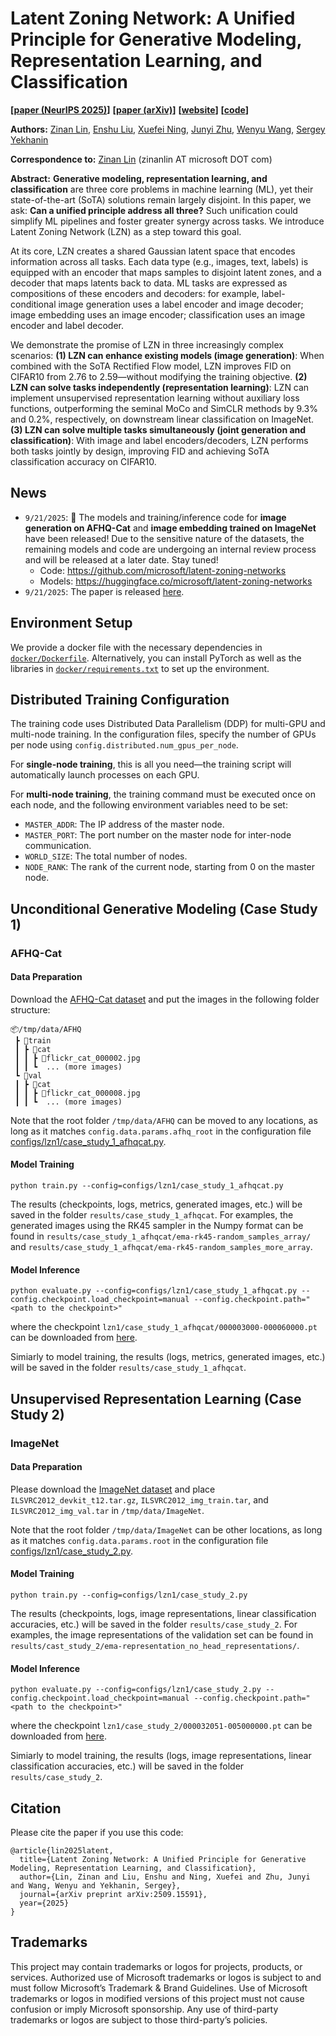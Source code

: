 # Latent Zoning Network: A Unified Principle for Generative Modeling, Representation Learning, and Classification

**[[paper (NeurIPS 2025)](#)]**
**[[paper (arXiv)](https://arxiv.org/abs/2509.15591)]**
**[[website](https://zinanlin.me/blogs/latent_zoning_networks.html)]**
**[[code](https://github.com/microsoft/latent-zoning-networks)]**


**Authors:** [Zinan Lin](https://zinanlin.me), [Enshu Liu](https://scholar.google.com/citations?user=0LUhWzoAAAAJ), [Xuefei Ning](https://nics-effalg.com/ningxuefei/), [Junyi Zhu](https://junyizhu-ai.github.io/), [Wenyu Wang](#), [Sergey Yekhanin](https://www.microsoft.com/en-us/research/people/yekhanin/)

**Correspondence to:** [Zinan Lin](https://zinanlin.me) (zinanlin AT microsoft DOT com)

**Abstract:** **Generative modeling, representation learning, and classification** are three core problems in machine learning (ML), yet their state-of-the-art (SoTA) solutions remain largely disjoint. In this paper, we ask: **Can a unified principle address all three?** Such unification could simplify ML pipelines and foster greater synergy across tasks. We introduce Latent Zoning Network (LZN) as a step toward this goal. 

At its core, LZN creates a shared Gaussian latent space that encodes information across all tasks. Each data type (e.g., images, text, labels) is equipped with an encoder that maps samples to disjoint latent zones, and a decoder that maps latents back to data. ML tasks are expressed as compositions of these encoders and decoders: for example, label-conditional image generation uses a label encoder and image decoder; image embedding uses an image encoder; classification uses an image encoder and label decoder. 

We demonstrate the promise of LZN in three increasingly complex scenarios: **(1) LZN can enhance existing models (image generation)**: When combined with the SoTA Rectified Flow model, LZN improves FID on CIFAR10 from 2.76 to 2.59—without modifying the training objective. **(2) LZN can solve tasks independently (representation learning)**: LZN can implement unsupervised representation learning without auxiliary loss functions, outperforming the seminal MoCo and SimCLR methods by 9.3% and 0.2%, respectively, on downstream linear classification on ImageNet. **(3) LZN can solve multiple tasks simultaneously (joint generation and classification)**: With image and label encoders/decoders, LZN performs both tasks jointly by design, improving FID and achieving SoTA classification accuracy on CIFAR10.

## News
* `9/21/2025`: 🚀 The models and training/inference code for **image generation on AFHQ-Cat** and **image embedding trained on ImageNet** have been released! Due to the sensitive nature of the datasets, the remaining models and code are undergoing an internal review process and will be released at a later date. Stay tuned!
  * Code: https://github.com/microsoft/latent-zoning-networks
  * Models: https://huggingface.co/microsoft/latent-zoning-networks
* `9/21/2025`: The paper is released [here](https://arxiv.org/abs/2509.15591).

## Environment Setup

We provide a docker file with the necessary dependencies in [`docker/Dockerfile`](docker/Dockerfile). Alternatively, you can install PyTorch as well as the libraries in [`docker/requirements.txt`](docker/requirements.txt) to set up the environment.

## Distributed Training Configuration

The training code uses Distributed Data Parallelism (DDP) for multi-GPU and multi-node training. In the configuration files, specify the number of GPUs per node using `config.distributed.num_gpus_per_node`.

For **single-node training**, this is all you need—the training script will automatically launch processes on each GPU.

For **multi-node training**, the training command must be executed once on each node, and the following environment variables need to be set:

- `MASTER_ADDR`: The IP address of the master node.
- `MASTER_PORT`: The port number on the master node for inter-node communication.
- `WORLD_SIZE`: The total number of nodes.
- `NODE_RANK`: The rank of the current node, starting from 0 on the master node.


## Unconditional Generative Modeling (Case Study 1)

### AFHQ-Cat

#### Data Preparation

Download the [AFHQ-Cat dataset](https://github.com/clovaai/stargan-v2/blob/master/README.md#animal-faces-hq-dataset-afhq) and put the images in the following folder structure:

```
📦/tmp/data/AFHQ
 ┣ 📂train
 ┃ ┣ 📂cat
 ┃ ┃ ┣ 📜flickr_cat_000002.jpg
 ┃ ┃ ┗  ... (more images)
 ┗ 📂val
 ┃ ┣ 📂cat
 ┃ ┃ ┣ 📜flickr_cat_000008.jpg
 ┃ ┃ ┗  ... (more images)
```
Note that the root folder ``/tmp/data/AFHQ`` can be moved to any locations, as long as it matches `config.data.params.afhq_root` in the configuration file [configs/lzn1/case_study_1_afhqcat.py](configs/lzn1/case_study_1_afhqcat.py).

#### Model Training

```
python train.py --config=configs/lzn1/case_study_1_afhqcat.py
```

The results (checkpoints, logs, metrics, generated images, etc.) will be saved in the folder `results/case_study_1_afhqcat`. For examples, the generated images using the RK45 sampler in the Numpy format can be found in `results/case_study_1_afhqcat/ema-rk45-random_samples_array/` and `results/case_study_1_afhqcat/ema-rk45-random_samples_more_array`.

#### Model Inference

```
python evaluate.py --config=configs/lzn1/case_study_1_afhqcat.py --config.checkpoint.load_checkpoint=manual --config.checkpoint.path="<path to the checkpoint>"
```
where the checkpoint `lzn1/case_study_1_afhqcat/000003000-000060000.pt` can be downloaded from [here](https://huggingface.co/microsoft/latent-zoning-networks/resolve/main/lzn1/case_study_1_afhqcat/000003000-000060000.pt).

Simiarly to model training, the results (logs, metrics, generated images, etc.) will be saved in the folder `results/case_study_1_afhqcat`. 

## Unsupervised Representation Learning (Case Study 2)

### ImageNet

#### Data Preparation

Please download the [ImageNet dataset](http://www.image-net.org/) and place `ILSVRC2012_devkit_t12.tar.gz`, `ILSVRC2012_img_train.tar`, and `ILSVRC2012_img_val.tar` in `/tmp/data/ImageNet`.

Note that the root folder ``/tmp/data/ImageNet`` can be other locations, as long as it matches `config.data.params.root` in the configuration file [configs/lzn1/case_study_2.py](configs/lzn1/case_study_2.py).

#### Model Training

```
python train.py --config=configs/lzn1/case_study_2.py
```

The results (checkpoints, logs, image representations, linear classification accuracies, etc.) will be saved in the folder `results/case_study_2`. For examples, the image representations of the validation set can be found in `results/cast_study_2/ema-representation_no_head_representations/`.

#### Model Inference

```
python evaluate.py --config=configs/lzn1/case_study_2.py --config.checkpoint.load_checkpoint=manual --config.checkpoint.path="<path to the checkpoint>"
```
where the checkpoint `lzn1/case_study_2/000032051-005000000.pt` can be downloaded from [here](https://huggingface.co/microsoft/latent-zoning-networks/resolve/main/lzn1/case_study_2/000032051-005000000.pt).

Simiarly to model training, the results (logs, image representations, linear classification accuracies, etc.) will be saved in the folder `results/case_study_2`. 

## Citation

Please cite the paper if you use this code:
```
@article{lin2025latent,
  title={Latent Zoning Network: A Unified Principle for Generative Modeling, Representation Learning, and Classification},
  author={Lin, Zinan and Liu, Enshu and Ning, Xuefei and Zhu, Junyi and Wang, Wenyu and Yekhanin, Sergey},
  journal={arXiv preprint arXiv:2509.15591},
  year={2025}
}
```

##  Trademarks

This project may contain trademarks or logos for projects, products, or services. Authorized use of Microsoft trademarks or logos is subject to and must follow Microsoft’s Trademark & Brand Guidelines. Use of Microsoft trademarks or logos in modified versions of this project must not cause confusion or imply Microsoft sponsorship. Any use of third-party trademarks or logos are subject to those third-party’s policies.